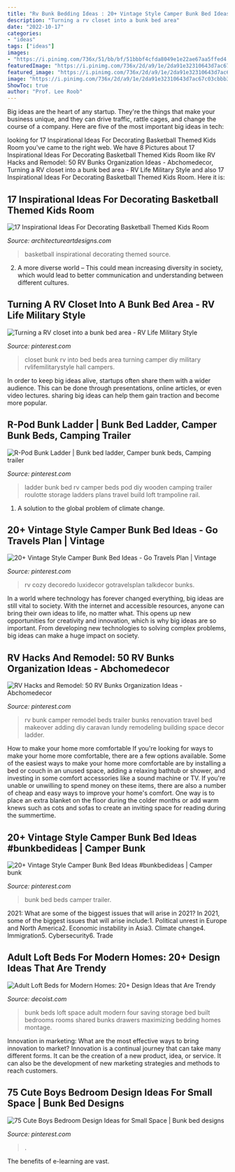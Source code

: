 ```yaml
---
title: "Rv Bunk Bedding Ideas : 20+ Vintage Style Camper Bunk Bed Ideas #bunkbedideas"
description: "Turning a rv closet into a bunk bed area"
date: "2022-10-17"
categories:
- "ideas"
tags: ["ideas"]
images:
- "https://i.pinimg.com/736x/51/bb/bf/51bbbf4cfda8049e1e22ae67aa5ffed4.jpg"
featuredImage: "https://i.pinimg.com/736x/2d/a9/1e/2da91e32310643d7ac67c03cbbb3b6d2--bunk-bed-ladder-camper-bunk-ladder.jpg"
featured_image: "https://i.pinimg.com/736x/2d/a9/1e/2da91e32310643d7ac67c03cbbb3b6d2--bunk-bed-ladder-camper-bunk-ladder.jpg"
image: "https://i.pinimg.com/736x/2d/a9/1e/2da91e32310643d7ac67c03cbbb3b6d2--bunk-bed-ladder-camper-bunk-ladder.jpg"
ShowToc: true
author: "Prof. Lee Roob"
---
```



Big ideas are the heart of any startup. They're the things that make your business unique, and they can drive traffic, rattle cages, and change the course of a company. Here are five of the most important big ideas in tech: 

	

		
looking for 17 Inspirational Ideas For Decorating Basketball Themed Kids Room you've came to the right web. We have 8 Pictures about 17 Inspirational Ideas For Decorating Basketball Themed Kids Room like RV Hacks and Remodel: 50 RV Bunks Organization Ideas - Abchomedecor, Turning a RV closet into a bunk bed area - RV Life Military Style and also 17 Inspirational Ideas For Decorating Basketball Themed Kids Room. Here it is:
		
    
## 17 Inspirational Ideas For Decorating Basketball Themed Kids Room

<img loading=lazy src="https://www.architectureartdesigns.com/wp-content/uploads/2016/11/10-33.jpg" onerror="this.onerror=null;this.src='https://tse2.mm.bing.net/th?id=OIP.dkQDcR-W1qXc0JK5J5Z-DQHaLD&amp;pid=15.1';" alt="17 Inspirational Ideas For Decorating Basketball Themed Kids Room">

_Source: architectureartdesigns.com_

>basketball inspirational decorating themed source. 

	

2. A more diverse world – This could mean increasing diversity in society, which would lead to better communication and understanding between different cultures.

    
## Turning A RV Closet Into A Bunk Bed Area - RV Life Military Style

<img loading=lazy src="https://i.pinimg.com/736x/da/80/db/da80dbec16b54d54a691ac060f9ec21a.jpg" onerror="this.onerror=null;this.src='https://tse3.mm.bing.net/th?id=OIP.pRhmaSr94Ew0qo7AwtuQaQHaJ4&amp;pid=15.1';" alt="Turning a RV closet into a bunk bed area - RV Life Military Style">

_Source: pinterest.com_

>closet bunk rv into bed beds area turning camper diy military rvlifemilitarystyle hall campers. 

	

In order to keep big ideas alive, startups often share them with a wider audience. This can be done through presentations, online articles, or even video lectures. sharing big ideas can help them gain traction and become more popular.

    
## R-Pod Bunk Ladder | Bunk Bed Ladder, Camper Bunk Beds, Camping Trailer

<img loading=lazy src="https://i.pinimg.com/736x/2d/a9/1e/2da91e32310643d7ac67c03cbbb3b6d2--bunk-bed-ladder-camper-bunk-ladder.jpg" onerror="this.onerror=null;this.src='https://tse2.mm.bing.net/th?id=OIP.QVYQgH06a9KFPtVEHtXvKwHaJ4&amp;pid=15.1';" alt="R-Pod Bunk Ladder | Bunk bed ladder, Camper bunk beds, Camping trailer">

_Source: pinterest.com_

>ladder bunk bed rv camper beds pod diy wooden camping trailer roulotte storage ladders plans travel build loft trampoline rail. 

	

1. A solution to the global problem of climate change.

    
## 20+ Vintage Style Camper Bunk Bed Ideas - Go Travels Plan | Vintage

<img loading=lazy src="https://i.pinimg.com/736x/53/27/ac/5327ac93ac22a2ff2da3d2118d914bfd.jpg" onerror="this.onerror=null;this.src='https://tse1.mm.bing.net/th?id=OIP.c59TRIkgcNB4GfbYN21uvAHaJ3&amp;pid=15.1';" alt="20+ Vintage Style Camper Bunk Bed Ideas - Go Travels Plan | Vintage">

_Source: pinterest.com_

>rv cozy decoredo luxidecor gotravelsplan talkdecor bunks. 

	

In a world where technology has forever changed everything, big ideas are still vital to society. With the internet and accessible resources, anyone can bring their own ideas to life, no matter what. This opens up new opportunities for creativity and innovation, which is why big ideas are so important. From developing new technologies to solving complex problems, big ideas can make a huge impact on society.

    
## RV Hacks And Remodel: 50 RV Bunks Organization Ideas - Abchomedecor

<img loading=lazy src="https://i.pinimg.com/736x/51/bb/bf/51bbbf4cfda8049e1e22ae67aa5ffed4.jpg" onerror="this.onerror=null;this.src='https://tse3.mm.bing.net/th?id=OIP.DtVqaHDWnrtHxON973uhTwHaKZ&amp;pid=15.1';" alt="RV Hacks and Remodel: 50 RV Bunks Organization Ideas - Abchomedecor">

_Source: pinterest.com_

>rv bunk camper remodel beds trailer bunks renovation travel bed makeover adding diy caravan lundy remodeling building space decor ladder. 

	

How to make your home more comfortable
If you're looking for ways to make your home more comfortable, there are a few options available. Some of the easiest ways to make your home more comfortable are by installing a bed or couch in an unused space, adding a relaxing bathtub or shower, and investing in some comfort accessories like a sound machine or TV. If you're unable or unwilling to spend money on these items, there are also a number of cheap and easy ways to improve your home's comfort. One way is to place an extra blanket on the floor during the colder months or add warm knews such as cots and sofas to create an inviting space for reading during the summertime.

    
## 20+ Vintage Style Camper Bunk Bed Ideas #bunkbedideas | Camper Bunk

<img loading=lazy src="https://i.pinimg.com/736x/bc/00/76/bc00766c93a89bc1c43544e059a8899f.jpg" onerror="this.onerror=null;this.src='https://tse4.mm.bing.net/th?id=OIP.6Jbjr-TApSQ7nbUr5mCkDAHaJ4&amp;pid=15.1';" alt="20+ Vintage Style Camper Bunk Bed Ideas #bunkbedideas | Camper bunk">

_Source: pinterest.com_

>bunk bed beds camper trailer. 

	

2021: What are some of the biggest issues that will arise in 2021?
In 2021, some of the biggest issues that will arise include:1. Political unrest in Europe and North America2. Economic instability in Asia3. Climate change4. Immigration5. Cybersecurity6. Trade
    
## Adult Loft Beds For Modern Homes: 20+ Design Ideas That Are Trendy

<img loading=lazy src="http://cdn.decoist.com/wp-content/uploads/2013/02/Maximizing-space-with-loft-bedding.jpg" onerror="this.onerror=null;this.src='https://tse1.mm.bing.net/th?id=OIP.i0Meck8xq5dbM4J5X-uKqQHaFh&amp;pid=15.1';" alt="Adult Loft Beds for Modern Homes: 20+ Design Ideas that Are Trendy">

_Source: decoist.com_

>bunk beds loft space adult modern four saving storage bed built bedrooms rooms shared bunks drawers maximizing bedding homes montage. 

	

Innovation in marketing: What are the most effective ways to bring innovation to market?
Innovation is a continual journey that can take many different forms. It can be the creation of a new product, idea, or service. It can also be the development of new marketing strategies and methods to reach customers.

    
## 75 Cute Boys Bedroom Design Ideas For Small Space | Bunk Bed Designs

<img loading=lazy src="https://i.pinimg.com/736x/3c/25/2a/3c252ac4b407df8f12ba33a1502204c2.jpg" onerror="this.onerror=null;this.src='https://tse2.mm.bing.net/th?id=OIP.DczdDazR2VB-YHTPsfWeEgHaKt&amp;pid=15.1';" alt="75 Cute Boys Bedroom Design Ideas for Small Space | Bunk bed designs">

_Source: pinterest.com_

>. 

	

The benefits of e-learning are vast.


